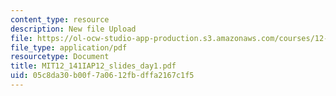 ```yaml
---
content_type: resource
description: New file Upload
file: https://ol-ocw-studio-app-production.s3.amazonaws.com/courses/12-141-electron-microprobe-analysis-january-iap-2012/05c8da30b00f7a0612fbdffa2167c1f5_MIT12_141IAP12_slides_day1.pdf
file_type: application/pdf
resourcetype: Document
title: MIT12_141IAP12_slides_day1.pdf
uid: 05c8da30-b00f-7a06-12fb-dffa2167c1f5
---
```

